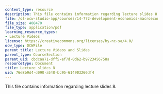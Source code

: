 ```yaml
---
content_type: resource
description: This file contains information regarding lecture slides 8.
file: /ol-ocw-studio-app/courses/14-772-development-economics-macroeconomics-spring-2013/76e8b9d4d090a548bc95614903266df4_MIT14_772S13_lecture8.pdf
file_size: 408470
file_type: application/pdf
learning_resource_types:
- Lecture Videos
license: https://creativecommons.org/licenses/by-nc-sa/4.0/
ocw_type: OCWFile
parent_title: Lecture Videos and Slides
parent_type: CourseSection
parent_uid: cbdcaa71-dff5-ef7d-0d62-b9723456758a
resourcetype: Document
title: Lecture slides 8
uid: 76e8b9d4-d090-a548-bc95-614903266df4
---
```

This file contains information regarding lecture slides 8.